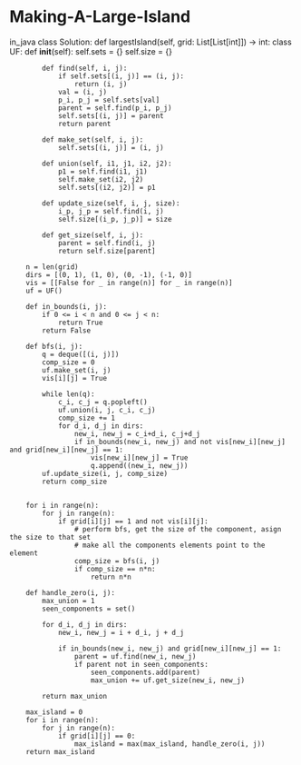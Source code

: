 # Making-A-Large-Island
in_java
class Solution:
    def largestIsland(self, grid: List[List[int]]) -> int:
        class UF:
            def __init__(self):
                self.sets = {}
                self.size = {}

            def find(self, i, j):
                if self.sets[(i, j)] == (i, j):
                    return (i, j)
                val = (i, j)
                p_i, p_j = self.sets[val]
                parent = self.find(p_i, p_j)
                self.sets[(i, j)] = parent
                return parent 

            def make_set(self, i, j):
                self.sets[(i, j)] = (i, j)

            def union(self, i1, j1, i2, j2):
                p1 = self.find(i1, j1)
                self.make_set(i2, j2)
                self.sets[(i2, j2)] = p1

            def update_size(self, i, j, size):
                i_p, j_p = self.find(i, j)
                self.size[(i_p, j_p)] = size

            def get_size(self, i, j):
                parent = self.find(i, j)
                return self.size[parent]
            
        n = len(grid)
        dirs = [(0, 1), (1, 0), (0, -1), (-1, 0)]
        vis = [[False for _ in range(n)] for _ in range(n)]
        uf = UF()

        def in_bounds(i, j):
            if 0 <= i < n and 0 <= j < n:
                return True
            return False

        def bfs(i, j):
            q = deque([(i, j)])
            comp_size = 0
            uf.make_set(i, j)
            vis[i][j] = True

            while len(q):
                c_i, c_j = q.popleft()
                uf.union(i, j, c_i, c_j)
                comp_size += 1
                for d_i, d_j in dirs:
                    new_i, new_j = c_i+d_i, c_j+d_j
                    if in_bounds(new_i, new_j) and not vis[new_i][new_j] and grid[new_i][new_j] == 1:
                        vis[new_i][new_j] = True
                        q.append((new_i, new_j))
            uf.update_size(i, j, comp_size)
            return comp_size
                        
 
        for i in range(n):
            for j in range(n):
                if grid[i][j] == 1 and not vis[i][j]:
                    # perform bfs, get the size of the component, asign the size to that set
                    # make all the components elements point to the element
                    comp_size = bfs(i, j)
                    if comp_size == n*n:
                        return n*n

        def handle_zero(i, j):
            max_union = 1 
            seen_components = set()

            for d_i, d_j in dirs:
                new_i, new_j = i + d_i, j + d_j

                if in_bounds(new_i, new_j) and grid[new_i][new_j] == 1:
                    parent = uf.find(new_i, new_j)
                    if parent not in seen_components:
                        seen_components.add(parent)
                        max_union += uf.get_size(new_i, new_j)

            return max_union

        max_island = 0
        for i in range(n):
            for j in range(n):
                if grid[i][j] == 0:
                    max_island = max(max_island, handle_zero(i, j))
        return max_island
